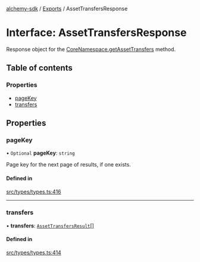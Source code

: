 [alchemy-sdk](../README.md) / [Exports](../modules.md) / AssetTransfersResponse

# Interface: AssetTransfersResponse

Response object for the [CoreNamespace.getAssetTransfers](../classes/CoreNamespace.md#getassettransfers) method.

## Table of contents

### Properties

- [pageKey](AssetTransfersResponse.md#pagekey)
- [transfers](AssetTransfersResponse.md#transfers)

## Properties

### pageKey

• `Optional` **pageKey**: `string`

Page key for the next page of results, if one exists.

#### Defined in

[src/types/types.ts:416](https://github.com/alchemyplatform/alchemy-sdk-js/blob/8dc500a/src/types/types.ts#L416)

___

### transfers

• **transfers**: [`AssetTransfersResult`](AssetTransfersResult.md)[]

#### Defined in

[src/types/types.ts:414](https://github.com/alchemyplatform/alchemy-sdk-js/blob/8dc500a/src/types/types.ts#L414)
